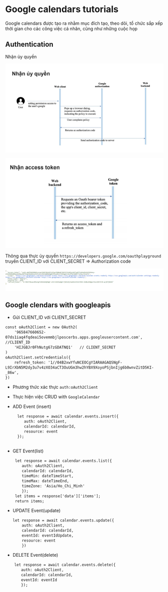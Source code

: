 # Google calendars tutorials

Google calendars được tạo ra nhằm mục đích tạo, theo dõi, tổ chức sắp xếp thời gian cho các công việc cá nhân, cũng như
những cuộc họp

 ## Authentication
 Nhận ủy quyền

![alt text](https://github.com/tuanna99qn/GoogleCalendar/blob/main/img/googlecalendar.PNG)

![alt text](https://github.com/tuanna99qn/GoogleCalendar/blob/main/img/acc.PNG)

Thông qua thực ủy quyền  `https://developers.google.com/oauthplayground` truyền CLIENT_ID với CLIENT_SECRET 
=> Authorization code

![alt text](https://github.com/tuanna99qn/GoogleCalendar/blob/main/img/oauth2.PNG)

## Google clendars with googleapis
- Gửi CLIENT_ID với CLIENT_SECRET 

```
const oAuth2Client = new OAuth2(
    '965847660652-07ds1iaq4fqdeai5ovemmbjlposcerbs.apps.googleusercontent.com', //CLIENT_ID
    'HIJGBJr0FhNutg67zGDATNQ1'   // CLIENT_SECRET 
)
oAuth2Client.setCredentials({
    refresh_token: '1//04B2xwYfuNCEOCgYIARAAGAQSNgF-L9IrXbN5M2dy3u7v4zXO34aCT3OuUGm3hw2hYBX9XoyoPSjbnIjg6b0wnvZitD5KI-_86w',
})
```
- Phương thức xác thực `auth:oAuth2Client`
  

- Thực hiện việc CRUD with `GoogleCalendar`
+ ADD Event (insert)
    
    ```
      let response = await calendar.events.insert({
         auth: oAuth2Client,
         calendarId: calendarId,
         resource: event
      });
      
  ```
  
+ GET Event(list)
    
    ```
     let response = await calendar.events.list({
        auth: oAuth2Client,
        calendarId: calendarId,
        timeMin: dateTimeStart,
        timeMax: dateTimeEnd,
        timeZone: 'Asia/Ho_Chi_Minh'
        });
     let items = response['data']['items'];
     return items;
    ```
    
+ UPDATE Event(update)
    ```
    let response = await calendar.events.update({
        auth: oAuth2Client,
        calendarId: calendarId,
        eventId: eventIdUpdate,
        resource: event
        })
  ```
  
+ DELETE Event(delete)
``` 
    let response = await calendar.events.delete({
       auth: oAuth2Client,
       calendarId: calendarId,
       eventId: eventId
       });
```

